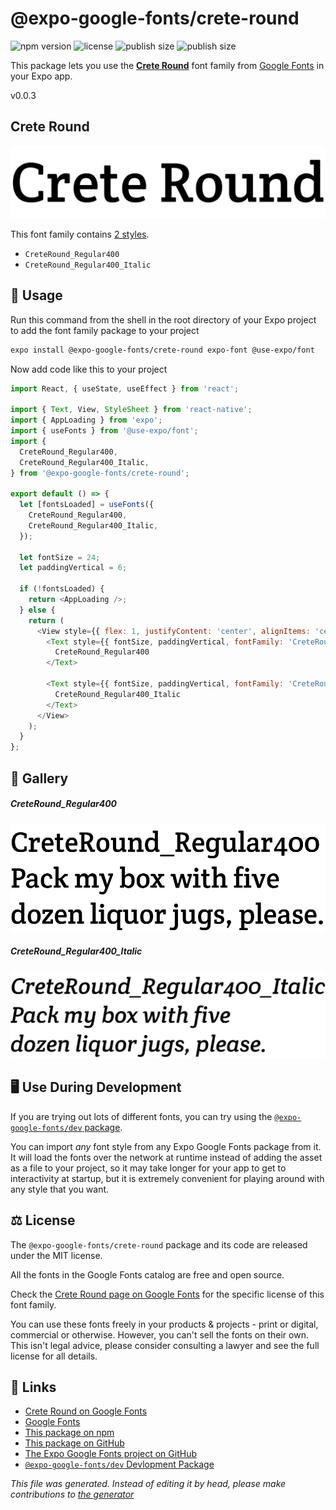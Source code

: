 # @expo-google-fonts/crete-round

![npm version](https://flat.badgen.net/npm/v/@expo-google-fonts/crete-round)
![license](https://flat.badgen.net/github/license/expo/google-fonts)
![publish size](https://flat.badgen.net/packagephobia/install/@expo-google-fonts/crete-round)
![publish size](https://flat.badgen.net/packagephobia/publish/@expo-google-fonts/crete-round)

This package lets you use the [**Crete Round**](https://fonts.google.com/specimen/Crete+Round) font family from [Google Fonts](https://fonts.google.com/) in your Expo app.

v0.0.3

## Crete Round

![Crete Round](./font-family.png)

This font family contains [2 styles](#gallery).

- `CreteRound_Regular400`
- `CreteRound_Regular400_Italic`

## 🔡 Usage

Run this command from the shell in the root directory of your Expo project to add the font family package to your project
```sh
expo install @expo-google-fonts/crete-round expo-font @use-expo/font
```

Now add code like this to your project
```js
import React, { useState, useEffect } from 'react';

import { Text, View, StyleSheet } from 'react-native';
import { AppLoading } from 'expo';
import { useFonts } from '@use-expo/font';
import {
  CreteRound_Regular400,
  CreteRound_Regular400_Italic,
} from '@expo-google-fonts/crete-round';

export default () => {
  let [fontsLoaded] = useFonts({
    CreteRound_Regular400,
    CreteRound_Regular400_Italic,
  });

  let fontSize = 24;
  let paddingVertical = 6;

  if (!fontsLoaded) {
    return <AppLoading />;
  } else {
    return (
      <View style={{ flex: 1, justifyContent: 'center', alignItems: 'center' }}>
        <Text style={{ fontSize, paddingVertical, fontFamily: 'CreteRound_Regular400' }}>
          CreteRound_Regular400
        </Text>

        <Text style={{ fontSize, paddingVertical, fontFamily: 'CreteRound_Regular400_Italic' }}>
          CreteRound_Regular400_Italic
        </Text>
      </View>
    );
  }
};

```

## 📖 Gallery

##### CreteRound_Regular400
![CreteRound_Regular400](./62fbd9c68fa6485a1a4fde14a03ed6a5268f26365fff7614e5704531390f0363.ttf.png)

##### CreteRound_Regular400_Italic
![CreteRound_Regular400_Italic](./c8e915bc50126a1af673b8fbd3181aa9f8eac78545ec1b8d827ac5bac66b5cc5.ttf.png)


## 🖥️ Use During Development

If you are trying out lots of different fonts, you can try using the [`@expo-google-fonts/dev` package](https://github.com/expo/google-fonts/tree/master/font-packages/dev#readme).

You can import *any* font style from any Expo Google Fonts package from it. It will load the fonts
over the network at runtime instead of adding the asset as a file to your project, so it may take longer
for your app to get to interactivity at startup, but it is extremely convenient
for playing around with any style that you want.

## ⚖️ License

The `@expo-google-fonts/crete-round` package and its code are released under the MIT license.

All the fonts in the Google Fonts catalog are free and open source.

Check the [Crete Round page on Google Fonts](https://fonts.google.com/specimen/Crete+Round) for the specific license of this font family.

You can use these fonts freely in your products & projects - print or digital, commercial or otherwise. However, you can't sell the fonts on their own. This isn't legal advice, please consider consulting a lawyer and see the full license for all details.

## 🔗 Links

- [Crete Round on Google Fonts](https://fonts.google.com/specimen/Crete+Round)
- [Google Fonts](https://fonts.google.com/)
- [This package on npm](https://www.npmjs.com/package/@expo-google-fonts/crete-round)
- [This package on GitHub](https://github.com/expo/google-fonts/tree/master/font-packages/crete-round)
- [The Expo Google Fonts project on GitHub](https://github.com/expo/google-fonts)
- [`@expo-google-fonts/dev` Devlopment Package](https://github.com/expo/google-fonts/tree/master/font-packages/dev)


*This file was generated. Instead of editing it by head, please make contributions to [the generator](https://github.com/expo/google-fonts/tree/master/packages/generator)*
